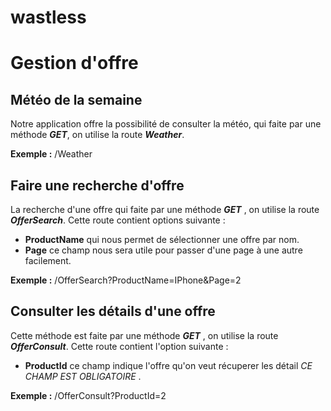 
# wastless

# Gestion d'offre

## Météo de la semaine 
Notre application offre la possibilité de consulter la météo, qui faite par une méthode ***GET***, on utilise la route ***Weather***.

**Exemple :** /Weather

## Faire une recherche d'offre
La recherche d'une offre qui faite par une méthode ***GET*** , on utilise la route ***OfferSearch***.
Cette route contient options suivante :

 - **ProductName** qui nous permet de sélectionner une offre par nom.
 - **Page** ce champ nous sera utile pour passer d'une page à une autre facilement.

 **Exemple :** /OfferSearch?ProductName=IPhone&Page=2
 
## Consulter les détails d'une offre
Cette méthode est faite par une méthode ***GET*** , on utilise la route ***OfferConsult***.
Cette route contient l'option suivante :

 - **ProductId** ce champ indique l'offre qu'on veut récuperer les détail *CE CHAMP EST OBLIGATOIRE* .

 **Exemple :** /OfferConsult?ProductId=2
